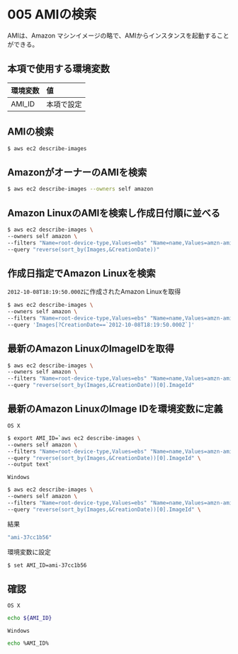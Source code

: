 # 005 AMIの検索

AMIは、Amazon マシンイメージの略で、AMIからインスタンスを起動することができる。

## 本項で使用する環境変数

|環境変数|値|
|:--|:--|
|AMI_ID|本項で設定|

## AMIの検索

```bash
$ aws ec2 describe-images
```

## AmazonがオーナーのAMIを検索

```bash
$ aws ec2 describe-images --owners self amazon
```

## Amazon LinuxのAMIを検索し作成日付順に並べる

```bash
$ aws ec2 describe-images \
--owners self amazon \
--filters "Name=root-device-type,Values=ebs" "Name=name,Values=amzn-ami-hvm-*" "Name=virtualization-type,Values=hvm" \
--query "reverse(sort_by(Images,&CreationDate))"
```

## 作成日指定でAmazon Linuxを検索

`2012-10-08T18:19:50.000Z`に作成されたAmazon Linuxを取得

```bash
$ aws ec2 describe-images \
--owners self amazon \
--filters "Name=root-device-type,Values=ebs" "Name=name,Values=amzn-ami-hvm-*" "Name=virtualization-type,Values=hvm" \
--query 'Images[?CreationDate==`2012-10-08T18:19:50.000Z`]'
```

## 最新のAmazon LinuxのImageIDを取得　

```bash
$ aws ec2 describe-images \
--owners self amazon \
--filters "Name=root-device-type,Values=ebs" "Name=name,Values=amzn-ami-hvm-*" "Name=virtualization-type,Values=hvm" \
--query "reverse(sort_by(Images,&CreationDate))[0].ImageId"
```

## 最新のAmazon LinuxのImage IDを環境変数に定義

`OS X`

```bash
$ export AMI_ID=`aws ec2 describe-images \
--owners self amazon \
--filters "Name=root-device-type,Values=ebs" "Name=name,Values=amzn-ami-hvm-*" "Name=virtualization-type,Values=hvm" \
--query "reverse(sort_by(Images,&CreationDate))[0].ImageId" \
--output text`
```

`Windows`

```bash
$ aws ec2 describe-images \
--owners self amazon \
--filters "Name=root-device-type,Values=ebs" "Name=name,Values=amzn-ami-hvm-*" "Name=virtualization-type,Values=hvm" \
--query "reverse(sort_by(Images,&CreationDate))[0].ImageId" \
```

結果

```bash
"ami-37cc1b56"
```

環境変数に設定

```bash
$ set AMI_ID=ami-37cc1b56
```

## 確認

`OS X`

```bash
echo ${AMI_ID}
```

`Windows`

```bash
echo %AMI_ID%
```

